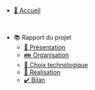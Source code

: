  <br/>

* [🎉 Accueil](/)

<br/>

* 📚 Rapport du projet
  * [📃 Présentation](presentation.md)
  * [👪 Organisation](organisation.md)
  * [📱 Choix technologique](techno.md)
  * [🔨 Réalisation](realisation.md)
  * [✔️ Bilan](bilan.md)
